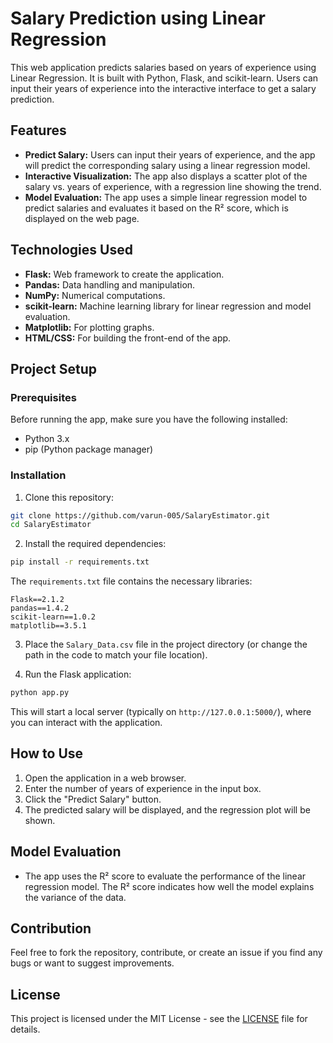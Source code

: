 # Salary Prediction using Linear Regression

This web application predicts salaries based on years of experience using Linear Regression. It is built with Python, Flask, and scikit-learn. Users can input their years of experience into the interactive interface to get a salary prediction.

## Features

- **Predict Salary:** Users can input their years of experience, and the app will predict the corresponding salary using a linear regression model.
- **Interactive Visualization:** The app also displays a scatter plot of the salary vs. years of experience, with a regression line showing the trend.
- **Model Evaluation:** The app uses a simple linear regression model to predict salaries and evaluates it based on the R² score, which is displayed on the web page.

## Technologies Used

- **Flask:** Web framework to create the application.
- **Pandas:** Data handling and manipulation.
- **NumPy:** Numerical computations.
- **scikit-learn:** Machine learning library for linear regression and model evaluation.
- **Matplotlib:** For plotting graphs.
- **HTML/CSS:** For building the front-end of the app.

## Project Setup

### Prerequisites

Before running the app, make sure you have the following installed:

- Python 3.x
- pip (Python package manager)

### Installation

1. Clone this repository:

```bash
git clone https://github.com/varun-005/SalaryEstimator.git
cd SalaryEstimator
```

2. Install the required dependencies:

```bash
pip install -r requirements.txt
```

The `requirements.txt` file contains the necessary libraries:

```
Flask==2.1.2
pandas==1.4.2
scikit-learn==1.0.2
matplotlib==3.5.1
```

3. Place the `Salary_Data.csv` file in the project directory (or change the path in the code to match your file location).

4. Run the Flask application:

```bash
python app.py
```

This will start a local server (typically on `http://127.0.0.1:5000/`), where you can interact with the application.

## How to Use

1. Open the application in a web browser.
2. Enter the number of years of experience in the input box.
3. Click the "Predict Salary" button.
4. The predicted salary will be displayed, and the regression plot will be shown.

## Model Evaluation

- The app uses the R² score to evaluate the performance of the linear regression model. The R² score indicates how well the model explains the variance of the data.

## Contribution

Feel free to fork the repository, contribute, or create an issue if you find any bugs or want to suggest improvements.

## License

This project is licensed under the MIT License - see the [LICENSE](LICENSE) file for details.
